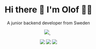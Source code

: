 <h1 align='center'>
  Hi there 👋 I'm Olof 👨‍💻
</h1>

<p align='center'>
  A junior backend developer from Sweden
</p>

<p align='center'>
  
  <a href="https://www.linkedin.com/in/brogeby/">
    <img src="https://img.shields.io/badge/linkedin-%230077B5.svg?&style=for-the-badge&logo=linkedin&logoColor=white" />
  </a>&nbsp;&nbsp;
  
</p>

<p align='center'>
  
  <img src="https://img.shields.io/badge/Node.js-339933?style=for-the-badge&logo=nodedotjs&logoColor=white" />
  <img src="https://img.shields.io/badge/PostgreSQL-316192?style=for-the-badge&logo=postgresql&logoColor=white" />
  <img src="https://img.shields.io/badge/Heroku-430098?style=for-the-badge&logo=heroku&logoColor=white" />
  
</p>
